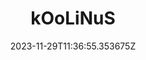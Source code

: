 ---
title: "kOoLiNuS"
category: "IndieWeb & Personal Blogs"
site_url: https://koolinus.wordpress.com
feed_url: https://koolinus.wordpress.com/feed/
date: 2023-11-29T11:36:55.353675Z
domain: koolinus.wordpress.com

---